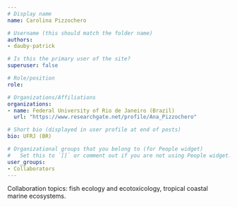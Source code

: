 ```yaml
---
# Display name
name: Carolina Pizzochero

# Username (this should match the folder name)
authors:
- dauby-patrick

# Is this the primary user of the site?
superuser: false

# Role/position
role: 

# Organizations/Affiliations
organizations:
- name: Federal University of Rio de Janeiro (Brazil)
  url: "https://www.researchgate.net/profile/Ana_Pizzochero"

# Short bio (displayed in user profile at end of posts)
bio: UFRJ (BR) 

# Organizational groups that you belong to (for People widget)
#   Set this to `[]` or comment out if you are not using People widget.
user_groups:
- Collaborators
---
```

Collaboration topics: fish ecology and ecotoxicology, tropical coastal marine ecosystems.
